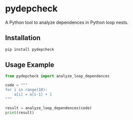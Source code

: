 # pydepcheck

A Python tool to analyze dependences in Python loop nests.

## Installation

```bash
pip install pydepcheck
```

## Usage Example

```python
from pydepcheck import analyze_loop_dependences

code = """
for i in range(10):
    a[i] = a[i-1] + 1
"""

result = analyze_loop_dependences(code)
print(result)
```